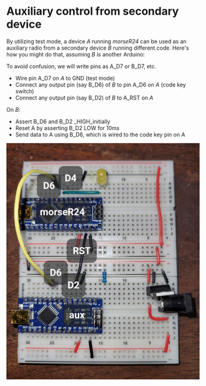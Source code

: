 # Auxiliary control from secondary device

By utilizing test mode, a device *A* running *morseR24* can be used as an auxiliary radio from a secondary device *B* running different code. Here's how you might do that, assuming *B* is another Arduino:

To avoid confusion, we will write pins as A_D7 or B_D7, etc.

* Wire pin A_D7 on *A* to GND (test mode)
* Connect any output pin (say B_D6) of *B* to pin A_D6 on *A* (code key switch)
* Connect any output pin (say B_D2) of *B* to A_RST on *A*

On *B*:

* Assert B_D6 and B_D2 _HIGH_initially
* Reset A by asserting B_D2 LOW for 10ms
* Send data to A using B_D6, which is wired to the code key pin on A

![auxiliary control example](aux.jpg)